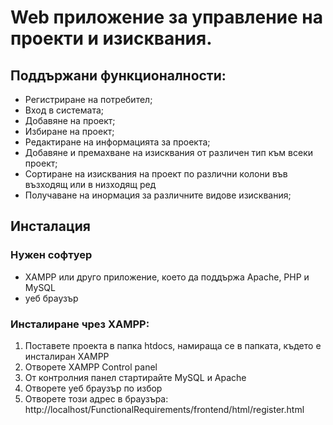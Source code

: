 # Web приложение за управление на проекти и изисквания.

## Поддържани функционалности:
- Регистриране на потребител;
- Вход в системата;
- Добавяне на проект;
- Избиране на проект;
- Редактиране на информацията за проекта;
- Добавяне и премахване на изисквания от различен тип към всеки проект;
- Сортиране на изисквания на проект по различни колони във възходящ или в низходящ ред
- Получаване на инормация за различните видове изисквания;

## Инсталация

### Нужен софтуер
- XAMPP или друго приложение, което да поддържа Apache, PHP и MySQL
- уеб браузър

### Инсталиране чрез XAMPP:
1. Поставете проекта в папка htdocs, намираща се в папката, където е инсталиран XAMPP
2. Отворете XAMPP Control panel
3. От контролния панел стартирайте MySQL и Apache
4. Отворете уеб браузър по избор
5. Отворете този адрес в браузъра: http://localhost/FunctionalRequirements/frontend/html/register.html
